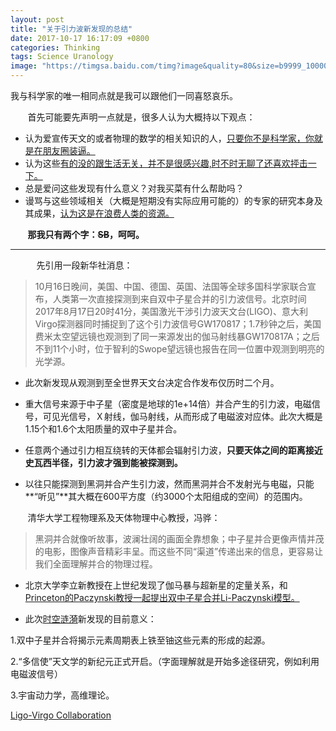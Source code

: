 ```yaml
---
layout: post
title: "关于引力波新发现的总结"
date: 2017-10-17 16:17:09 +0800
categories: Thinking
tags: Science Uranology
image: "https://timgsa.baidu.com/timg?image&quality=80&size=b9999_10000&sec=1565035720873&di=4737cf317681662de98664ae1cd49421&imgtype=0&src=http%3A%2F%2Fimg1.gtimg.com%2Fbj%2Fpics%2Fhv1%2F151%2F242%2F2285%2F148643986.jpg"
---
```


我与科学家的唯一相同点就是我可以跟他们一同喜怒哀乐。
<!-- more -->

&#160; &#160; &#160; &#160;首先可能要先声明一点就是，很多人认为大概持以下观点：

- 认为爱宣传天文的或者物理的数学的相关知识的人，<u>只要你不是科学家，你就是在朋友圈装逼。</u>
- 认为这些<u>有的没的跟生活无关，并不是很感兴趣,时不时无聊了还喜欢抨击一下。</u>
- 总是爱问这些发现有什么意义？对我买菜有什么帮助吗？
- 谩骂与这些领域相关（大概是短期没有实际应用可能的）的专家的研究本身及其成果，<u>认为这是在浪费人类的资源。</u>

&#160; &#160; &#160; &#160;**那我只有两个字：~~SB~~，呵呵。**

---
&#160; &#160; &#160; &#160;　先引用一段新华社消息：

> 10月16日晚间，美国、中国、德国、英国、法国等全球多国科学家联合宣布，人类第一次直接探测到来自双中子星合并的引力波信号。北京时间2017年8月17日20时41分，美国激光干涉引力波天文台(LIGO)、意大利Virgo探测器同时捕捉到了这个引力波信号GW170817；1.7秒钟之后，美国费米太空望远镜也观测到了同一来源发出的伽马射线暴GW170817A；之后不到11个小时，位于智利的Swope望远镜也报告在同一位置中观测到明亮的光学源。

- 此次新发现从观测到至全世界天文台决定合作发布仅历时二个月。

- 重大信号来源于中子星（密度是地球的1e+14倍）并合产生的引力波，电磁信号，可见光信号，Ｘ射线，伽马射线，从而形成了电磁波对应体。此次大概是1.15个和1.6个太阳质量的双中子星并合。

- 任意两个通过引力相互绕转的天体都会辐射引力波，**只要天体之间的距离接近史瓦西半径，引力波才强到能被探测到。**

- 以往只能探测到黑洞并合产生引力波，然而黑洞并合不发射光与电磁，只能**“听见”**其大概在600平方度（约3000个太阳组成的空间）的范围内。

&#160; &#160; &#160; &#160;清华大学工程物理系及天体物理中心教授，冯骅：

> 黑洞并合就像听故事，波澜壮阔的画面全靠想象；中子星并合更像声情并茂的电影，图像声音精彩丰呈。而这些不同“渠道”传递出来的信息，更容易让我们全面理解并合的物理过程。

- 北京大学李立新教授在上世纪发现了伽马暴与超新星的定量关系，和<u>Princeton的Paczynski教授一起提出双中子星合并Li-Paczynski模型。</u>

- 此次<u>时空涟漪</u>新发现的目前意义：

1.双中子星并合将揭示元素周期表上铁至铀这些元素的形成的起源。

2.“多信使”天文学的新纪元正式开启。（字面理解就是开始多途径研究，例如利用电磁波信号）

3.宇宙动力学，高维理论。


<a href="https://www.bilibili.com/video/av15471344/?from=search&seid=3512307465522762721" class="LinkCard">Ligo-Virgo Collaboration</a>


